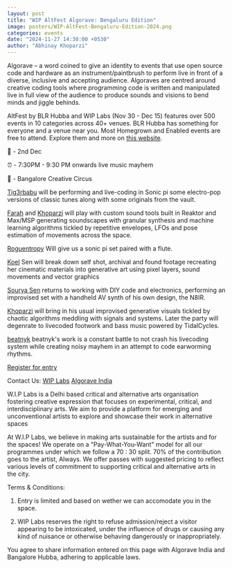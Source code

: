 ```yaml
---
layout: post
title: "WIP AltFest Algorave: Bengaluru Edition"
image: posters/WIP-AltFest-Bengaluru-Edition-2024.png
categories: events
date: "2024-11-27 14:30:00 +0530"
author: "Abhinay Khoparzi"
---
```

Algorave – a word coined to give an identity to events that use open source code and hardware as an instrument/paintbrush to perform live in front of a diverse, inclusive and accepting audience. Algoraves are centred around creative coding tools where programming code is written and manipulated live in full view of the audience to produce sounds and visions to bend minds and jiggle behinds.

AltFest by BLR Hubba and WIP Labs (Nov 30 - Dec 15) features over 500 events in 10 categories across 40+ venues. BLR Hubba has something for everyone and a venue near you. Most Homegrown and Enabled events are free to attend. Explore them and more on [this website](https://blrhubba.in/).

📅 - 2nd Dec

⏰ - 7:30PM - 9:30 PM onwards live music mayhem

📍 - Bangalore Creative Circus

[Tig3rbabu](https://www.instagram.com/tig3rbabu/) will be performing and live-coding in Sonic pi some electro-pop versions of classic tunes along with some originals from the vault.

[Farah](https://www.instagram.com/farahmulla/) and [Khoparzi](http://khoparzi.com/) will play with custom sound tools built in Reaktor and Max/MSP generating soundscapes with granular synthesis and machine learning algorithms tickled by repetitive envelopes, LFOs and pose estimation of movements across the space.

[Roguentropy](https://www.instagram.com/roguentropy/) Will give us a sonic pi set paired with a flute.

[Koel](http://instagram.com/koel__sen/) Sen will break down self shot, archival and found footage recreating her cinematic materials into generative art using pixel layers, sound movements and vector graphics

[Sourya Sen](http://www.instagram.com/ayruos) returns to working with DIY code and electronics, performing an improvised set with a handheld AV synth of his own design, the N8IR.

[Khoparzi](http://khoparzi.com/) will bring in his usual improvised generative visuals tickled by chaotic algorithms meddling with signals and systems. Later the party will degenrate to livecoded footwork and bass music powered by TidalCycles.

[beatnyk](https://instagram.com/beatnyk) beatnyk's work is a constant battle to not crash his livecoding system while creating noisy mayhem in an attempt to code earworming rhythms.

[Register for entry](https://blrhubba.in/event/20c68a7b-252e-4300-b192-8a4704f0b200)

Contact Us:
 [WIP Labs](http://instagram.com/wip_labs/)
 [Algorave India](https://instagram.com/algorave_india)
 
W.I.P Labs is a Delhi based critical and alternative arts organisation fostering creative expression that focuses on experimental, critical, and interdisciplinary arts. We aim to provide a platform for emerging and unconventional artists to explore and showcase their work in alternative spaces

At W.I.P Labs, we believe in making arts sustainable for the artists and for the spaces! We operate on a "Pay-What-You-Want" model for all our programmes under which we follow a 70 : 30 split. 70% of the contribution goes to the artist, Always. We offer passes with suggested pricing to reflect various levels of commitment to supporting critical and alternative arts in the city.

Terms & Conditions:
1. Entry is limited and based on wether we can accomodate you in the space.

2. WIP Labs reserves the right to refuse admission/reject a visitor appearing to be intoxicated, under the influence of drugs or causing any kind of nuisance or otherwise behaving dangerously or inappropriately.
      
You agree to share information entered on this page with Algorave India and Bangalore Hubba, adhering to applicable laws.